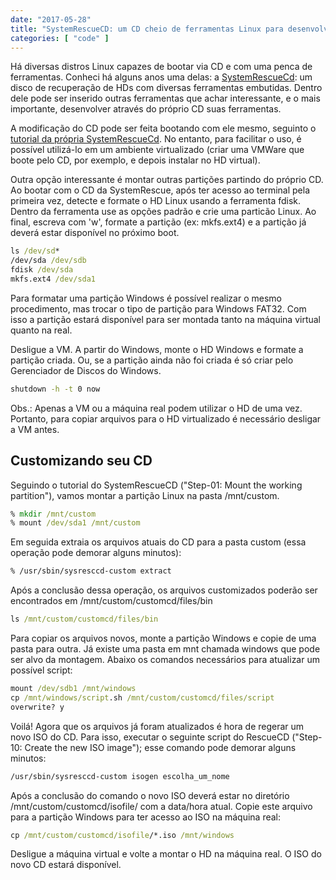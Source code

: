```yaml
---
date: "2017-05-28"
title: "SystemRescueCD: um CD cheio de ferramentas Linux para desenvolvedores e suporte"
categories: [ "code" ]
---
```

Há diversas distros Linux capazes de bootar via CD e com uma penca de ferramentas. Conheci há alguns anos uma delas: a [SystemRescueCd](http://www.system-rescue-cd.org/SystemRescueCd_Homepage): um disco de recuperação de HDs com diversas ferramentas embutidas. Dentro dele pode ser inserido outras ferramentas que achar interessante, e o mais importante, desenvolver através do próprio CD suas ferramentas.

A modificação do CD pode ser feita bootando com ele mesmo, seguinto o [tutorial da própria SystemRescueCd](http://www.system-rescue-cd.org/Sysresccd-manual-en_How_to_personalize_SystemRescueCd). No entanto, para facilitar o uso, é possível utilizá-lo em um ambiente virtualizado (criar uma VMWare que boote pelo CD, por exemplo, e depois instalar no HD virtual).

Outra opção interessante é montar outras partições partindo do próprio CD. Ao bootar com o CD da SystemRescue, após ter acesso ao terminal pela primeira vez, detecte e formate o HD Linux usando a ferramenta fdisk. Dentro da ferramenta use as opções padrão e crie uma particão Linux. Ao final, escreva com 'w', formate a partição (ex: mkfs.ext4) e a partição já deverá estar disponível no próximo boot.

```cmd
ls /dev/sd*
/dev/sda /dev/sdb
fdisk /dev/sda
mkfs.ext4 /dev/sda1
```

Para formatar uma partição Windows é possível realizar o mesmo procedimento, mas trocar o tipo de partição para Windows FAT32. Com isso a partição estará disponível para ser montada tanto na máquina virtual quanto na real.

Desligue a VM. A partir do Windows, monte o HD Windows e formate a partição criada. Ou, se a partição ainda não foi criada é só criar pelo Gerenciador de Discos do Windows.

```cmd
shutdown -h -t 0 now
```

Obs.: Apenas a VM ou a máquina real podem utilizar o HD de uma vez. Portanto, para copiar arquivos para o HD virtualizado é necessário desligar a VM antes.

## Customizando seu CD

Seguindo o tutorial do SystemRescueCD ("Step-01: Mount the working partition"), vamos montar a partição Linux na pasta /mnt/custom.

```cmd
% mkdir /mnt/custom
% mount /dev/sda1 /mnt/custom
```

Em seguida extraia os arquivos atuais do CD para a pasta custom (essa operação pode demorar alguns minutos):

```cmd
% /usr/sbin/sysresccd-custom extract
```

Após a conclusão dessa operação, os arquivos customizados poderão ser encontrados em /mnt/custom/customcd/files/bin

```cmd
ls /mnt/custom/customcd/files/bin
```

Para copiar os arquivos novos, monte a partição Windows e copie de uma pasta para outra. Já existe uma pasta em mnt chamada windows que pode ser alvo da montagem. Abaixo os comandos necessários para atualizar um possível script:

```cmd
mount /dev/sdb1 /mnt/windows
cp /mnt/windows/script.sh /mnt/custom/customcd/files/script
overwrite? y
```

Voilá! Agora que os arquivos já foram atualizados é hora de regerar um novo ISO do CD. Para isso, executar o seguinte script do RescueCD ("Step-10: Create the new ISO image"); esse comando pode demorar alguns minutos:

```cmd
/usr/sbin/sysresccd-custom isogen escolha_um_nome
```

Após a conclusão do comando o novo ISO deverá estar no diretório /mnt/custom/customcd/isofile/ com a data/hora atual. Copie este arquivo para a partição Windows para ter acesso ao ISO na máquina real:

```cmd
cp /mnt/custom/customcd/isofile/*.iso /mnt/windows
```

Desligue a máquina virtual e volte a montar o HD na máquina real. O ISO do novo CD estará disponível.
